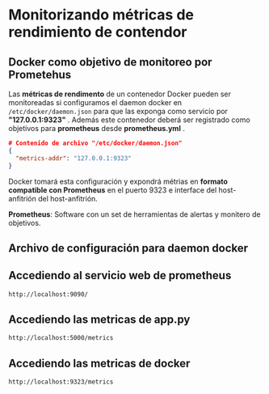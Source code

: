 # Monitorizando métricas de rendimiento de contendor
## Docker como objetivo de monitoreo por Prometehus

Las **métricas de rendimento** de un contenedor Docker pueden ser monitoreadas si configuramos el daemon docker en ```/etc/docker/daemon.json``` para que las exponga como servicio por **"127.0.0.1:9323"** . Además este contenedor deberá ser registrado como objetivos para **prometheus** desde **prometheus.yml** .
```json
# Contenido de archivo "/etc/docker/daemon.json"
{
  "metrics-addr": "127.0.0.1:9323"
}
```
Docker tomará esta configuración y expondrá métrias en **formato compatible con Prometheus** en el puerto 9323 e interface del host-anfitrión del host-anfitrión.  

**Prometheus**: Software con un set de herramientas de alertas y monitero de objetivos.    
## Archivo de configuración para daemon docker

## Accediendo al servicio web de prometheus
```bash
http://localhost:9090/
```
## Accediendo las metricas de app.py
```bash
http://localhost:5000/metrics
```

## Accediendo las metricas de docker
```bash
http://localhost:9323/metrics
```